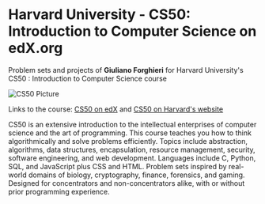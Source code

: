 # Harvard University - CS50: Introduction to Computer Science on edX.org
Problem sets and projects of **Giuliano Forghieri** for Harvard University's CS50 : Introduction to Computer Science course

![CS50 Picture](https://goo.gl/mJwNUC)

Links to the course:
<a href ="https://www.edx.org/course/cs50s-introduction-computer-science-harvardx-cs50x">CS50 on edX</a> and 
<a href ="https://cs50.harvard.edu">CS50 on Harvard's website</a>


CS50 is an extensive introduction to the intellectual enterprises of computer science and the art of programming. This course teaches you how to think algorithmically and solve problems efficiently. Topics include abstraction, algorithms, data structures, encapsulation, resource management, security, software engineering, and web development. Languages include C, Python, SQL, and JavaScript plus CSS and HTML. Problem sets inspired by real-world domains of biology, cryptography, finance, forensics, and gaming. Designed for concentrators and non-concentrators alike, with or without prior programming experience.
